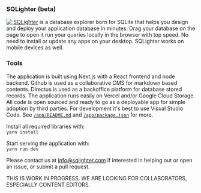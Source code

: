 ### SQLighter (beta)

<img align="left" src="https://user-images.githubusercontent.com/2813336/172672872-9692f678-1c05-4477-82e1-1f4f3427b0d6.png">

[SQLighter](https://sqlighter.com/app) is a database explorer born for SQLite that helps you design and deploy your application database in minutes. Drag your database on the page to open it run your queries locally in the browser with top speed. No need to install or update any apps on your desktop. SQLighter works on mobile devices as well.

### Tools 

The application is built using Next.js with a React frontend and node backend. Github is used as a collaborative CMS for markdown based contents. Directus is used as a backoffice platform for database stored records. The application runs easily on Vercel and/or Google Cloud Storage. All code is open sourced and ready to go as a deployable app for simple adoption by third parties. For development it's best to use Visual Studio Code. See [`/app/README.md`](/app/README.md) and [`/app/package.json`](/app/package.json) for more.  

Install all required libraries with:  
`yarn install`

Start serving the application with:  
`yarn run dev`

Please contact us at info@sqlighter.com if interested in helping out or open an issue, or submit a pull request.

THIS IS WORK IN PROGRESS. WE ARE LOOKING FOR COLLABORATORS, ESPECIALLY CONTENT EDITORS.  
